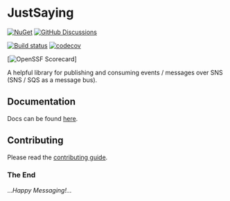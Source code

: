 # JustSaying

[![NuGet](https://img.shields.io/nuget/v/JustSaying.svg?maxAge=3600)](https://www.nuget.org/packages/JustSaying/)
[![GitHub Discussions](https://img.shields.io/github/discussions/justeattakeaway/JustSaying)](https://github.com/justeattakeaway/JustSaying/discussions)

[![Build status](https://img.shields.io/github/actions/workflow/status/justeattakeaway/JustSaying/build.yml?branch=main&logo=github)](https://github.com/justeattakeaway/JustSaying/actions?query=workflow%3Abuild+branch%3Amain)
[![codecov](https://codecov.io/gh/justeattakeaway/JustSaying/branch/main/graph/badge.svg)](https://codecov.io/gh/justeattakeaway/JustSaying)

[![OpenSSF Scorecard](https://api.securityscorecards.dev/projects/github.com/justeattakeaway/JustSaying/badge)]

A helpful library for publishing and consuming events / messages over SNS (SNS / SQS as a message bus).

## Documentation

Docs can be found [here](https://justeat.gitbook.io/justsaying/).

## Contributing

Please read the [contributing guide](./.github/CONTRIBUTING.md "Contributing to JustSaying").

### The End

..._Happy Messaging!..._
